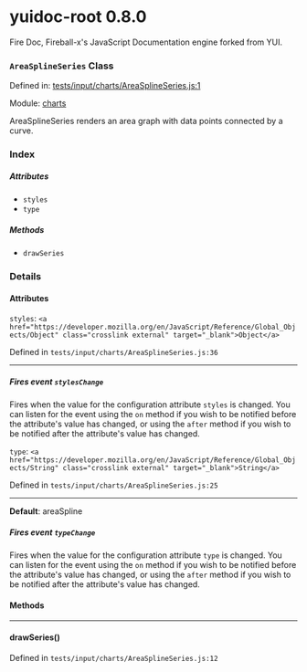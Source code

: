 
# yuidoc-root 0.8.0

Fire Doc, Fireball-x&#x27;s JavaScript Documentation engine forked from YUI.

### `AreaSplineSeries` Class


Defined in: [tests/input/charts/AreaSplineSeries.js:1](../files/tests/input/charts/AreaSplineSeries.js.js)

Module: [charts](../modules/charts.md)




AreaSplineSeries renders an area graph with data points connected by a curve.

### Index


##### Attributes

  - `styles`
  - `type`


##### Methods


  - `drawSeries`





### Details



#### Attributes


`styles`: `<a href="https://developer.mozilla.org/en/JavaScript/Reference/Global_Objects/Object" class="crosslink external" target="_blank">Object</a>`

Defined in `tests/input/charts/AreaSplineSeries.js:36`



---------------------




##### Fires event `stylesChange`

Fires when the value for the configuration attribute `styles` is
changed. You can listen for the event using the `on` method if you
wish to be notified before the attribute's value has changed, or
using the `after` method if you wish to be notified after the
attribute's value has changed.



`type`: `<a href="https://developer.mozilla.org/en/JavaScript/Reference/Global_Objects/String" class="crosslink external" target="_blank">String</a>`

Defined in `tests/input/charts/AreaSplineSeries.js:25`



---------------------



**Default**: areaSpline

##### Fires event `typeChange`

Fires when the value for the configuration attribute `type` is
changed. You can listen for the event using the `on` method if you
wish to be notified before the attribute's value has changed, or
using the `after` method if you wish to be notified after the
attribute's value has changed.





<!-- Method Block -->
#### Methods



--------------------------
#### drawSeries() 

Defined in `tests/input/charts/AreaSplineSeries.js:12`



> 





